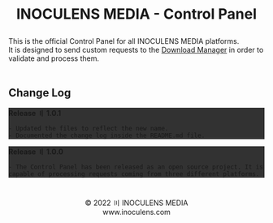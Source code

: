 # <p align="center"><b>INOCULENS MEDIA</b> - Control Panel

This is the official Control Panel for all INOCULENS MEDIA platforms.<br/>
It is designed to send custom requests to the [Download Manager](https://github.com/inoculens/download-manager) in order to validate and process them.<br><br>

## Change Log<br>
<div style="background-color: rgb(50, 50, 50);">
<b>Release 〢 1.0.1</b><br>

```
- Updated the files to reflect the new name.
- Documented the change log inside the README.md file.
```
</div>

<div style="background-color: rgb(50, 50, 50);">
<b>Release 〢 1.0.0</b><br>

```
- The Control Panel has been released as an open source project. It is capable of processing requests coming from three different platforms.
```
</div>

#
<p align="center">© 2022 〣 INOCULENS MEDIA<br/>www.inoculens.com<br>
